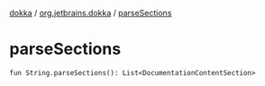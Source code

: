 [dokka](../index.md) / [org.jetbrains.dokka](index.md) / [parseSections](parseSections.md)

# parseSections

```
fun String.parseSections(): List<DocumentationContentSection>
```
